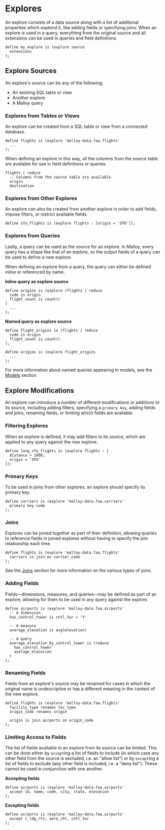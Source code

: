 # Explores

An explore consists of a data source along with a list of
additional properties which exptend it, like adding fields
or specifying joins. When an explore is used in a query,
everything from the original source and all extensions can be used in queries and field definitions.

```malloy
define my_explore is (explore source
  extensions
);
```

## Explore Sources

An explore's source can be any of the following:

* An existing SQL table or view
* Another explore
* A Malloy query

### Explores from Tables or Views

An explore can be created from a SQL table or view from a connected database.

```malloy
define flights is (explore 'malloy-data.faa.flights'
  ...
);
```

When defining an explore in this way, all the columns from
the source table are available for use in field definitions
or queries.

```malloy
flights | reduce
  -- Columns from the source table are available
  origin
  destination
```

### Explores from Other Explores

An explore can also be created from another explore in order
to add fields, impose filters, or restrict available fields.

```malloy
define sfo_flights is (explore flights : [origin = 'SFO']);
```

### Explores from Queries

Lastly, a query can be used as the source for an explore.
In Malloy, every query has a shape like that of an explore,
so the output fields of a query can be used to define a new
explore.

When defining an explore from a query, the query can either
be defined inline or referenced by name.

**Inline query as explore source**

```malloy
define origins is (explore (flights | reduce
  code is origin
  flight_count is count()
)
  ...
);
```

**Named query as explore source**

```malloy
define flight_origins is (flights | reduce
  code is origin
  flight_count is count()
);

define origins is (explore flight_origins
  ...
);
```

For more information about named queries appearing in models, see the [Models](statement.md) section.

## Explore Modifications

An explore can introduce a number of different
modifications or additions to its source, including adding
filters, specifying a `primary key`, adding fields and
joins, renaming fields, or limiting which fields are
available.

### Filtering Explores

When an explore is defined, it may add filters to its
source, which are applied to any query against the new
explore.

```malloy
define long_sfo_flights is (explore flights : [
  distance > 1000,
  origin = 'SFO'
]);
```

### Primary Keys

To be used in joins from other explores, an explore should
specify its primary key.

```malloy
define carriers is (explore 'malloy-data.faa.carriers'
  primary key code
);
```

### Joins

Explores can be joined together as part of their
definition, allowing queries to reference fields in joined
explores without having to specify the join relationship
each time.

```malloy
define flights is (explore 'malloy-data.faa.flights'
  carriers is join on carrier_code
);
```

See the [Joins](join.md) section for more information on the various types of joins.

### Adding Fields

Fields—dimensions, measures, and queries—may be defined as
part of an explore, allowing for them to be used in any
query against the explore.

```malloy
define airports is (explore 'malloy-data.faa.airports'
  -- A dimension
  has_control_tower is cntl_twr = 'Y'

  -- A measure
  average_elevation is avg(elevation)

  -- A query
  average_elevation_by_control_tower is (reduce
    has_control_tower
    average_elevation
  )
);
```

### Renaming Fields

Fields from an explore's source may be renamed for cases in
which the original name is undescriptive or has a different
meaning in the context of the new explore.

```malloy
define flights is (explore 'malloy-data.faa.flights'
  facility_type renames fac_type
  origin_code renames origin

  origin is join airports on origin_code
);
```

### Limiting Access to Fields

The list of fields available in an explore from its source
can be limited. This can be done either by `accept`ing a
list of fields to include (in which case any other field
from the source is excluded, i.e. an "allow list") or by
`except`ing a list of fields to exclude (any other field
is included, i.e. a "deny list"). These cannot be used in
conjunction with one another.

**Accepting fields**

```malloy
define airports is (explore 'malloy-data.faa.airports'
  accept id, name, code, city, state, elevation
);
```

**Excepting fields**

```malloy
define airports is (explore 'malloy-data.faa.airports'
  except c_ldg_rts, aero_cht, cntl_twr
);
```